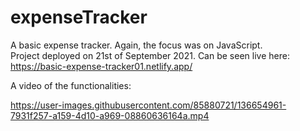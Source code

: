 # expenseTracker

A basic expense tracker. Again, the focus was on JavaScript. 
<br/>
Project deployed on 21st of September 2021.
Can be seen live here: https://basic-expense-tracker01.netlify.app/

A video of the functionalities:

https://user-images.githubusercontent.com/85880721/136654961-7931f257-a159-4d10-a969-08860636164a.mp4


